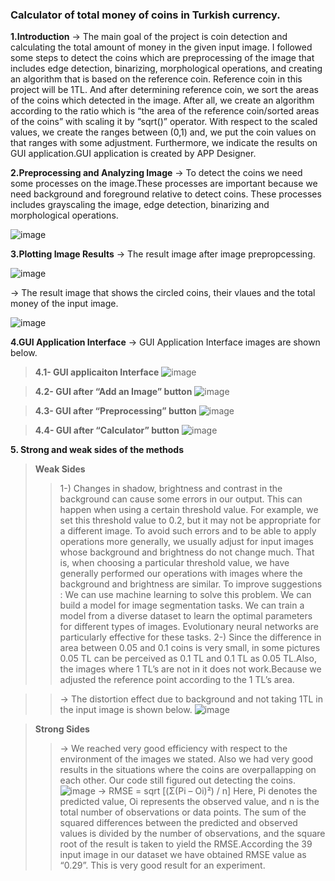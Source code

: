 ### **Calculator of total money of coins in Turkish currency.**

**1.Introduction**
-> The main goal of the project is coin detection and calculating the total amount of money 
in the given input image. I followed some steps to detect the coins which are 
preprocessing of the image that includes edge detection, binarizing, morphological operations, 
and creating an algorithm that is based on the reference coin. Reference coin in this project
will be 1TL. And after determining reference coin, we sort the areas 
of the coins which detected in the image. After all, we create an algorithm according to the 
ratio which is “the area of the reference coin/sorted areas of the coins” with scaling it by
“sqrt()” operator. With respect to the scaled values, we create the ranges between (0,1) and,
we put the coin values on that ranges with some adjustment. Furthermore, we indicate the 
results on GUI application.GUI application is created by APP Designer.

**2.Preprocessing and Analyzing Image**
-> To detect the coins we need some processes on the image.These processes are important 
because we need background and foreground relative to detect coins. These processes
includes grayscaling the image, edge detection, binarizing and morphological operations.

![image](https://github.com/IsaErayy/Calculation-Total-Money-of-Turkis-Coins-with-MATLAB/assets/162883392/aa2d684e-2d8b-401e-9fdf-e5391c8a8887)

**3.Plotting Image Results**
-> The result image after image prepropcessing.  

![image](https://github.com/IsaErayy/Calculation-Total-Money-of-Turkis-Coins-with-MATLAB/assets/162883392/34760a47-6b34-45d5-82b4-18f9668bb167)

-> The result image that shows the circled coins, their vlaues and the total money of the input image.

![image](https://github.com/IsaErayy/Calculation-Total-Money-of-Turkis-Coins-with-MATLAB/assets/162883392/70aeb4fe-12ab-4cd1-9944-d18d69e3f709)

**4.GUI Application Interface**
-> GUI Application Interface images are shown below.

> **4.1- GUI applicaiton Interface**
![image](https://github.com/IsaErayy/Calculation-Total-Money-of-Turkis-Coins-with-MATLAB/assets/162883392/8e071b41-f56c-403a-b0dd-7a37fb7247c9)

> **4.2- GUI after “Add an Image” button**
![image](https://github.com/IsaErayy/Calculation-Total-Money-of-Turkis-Coins-with-MATLAB/assets/162883392/82459587-b8ba-414e-8190-77347a1a0c3c)

> **4.3- GUI after “Preprocessing” button** 
![image](https://github.com/IsaErayy/Calculation-Total-Money-of-Turkis-Coins-with-MATLAB/assets/162883392/54d8a6d1-9b2c-4668-af77-eedf1aa8053d)

> **4.4- GUI after “Calculator” button**
![image](https://github.com/IsaErayy/Calculation-Total-Money-of-Turkis-Coins-with-MATLAB/assets/162883392/0829bc81-5958-48d3-a7fc-5bd4bc64b123)

**5. Strong and weak sides of the methods**
> **Weak Sides**
> > 1-) Changes in shadow, brightness and contrast in the background can cause some errors in our output.
This can happen when using a certain threshold value. For example, we set this threshold value to 0.2,
but it may not be appropriate for a different image.
To avoid such errors and to be able to apply operations more generally, we usually adjust for input
images whose background and brightness do not change much. That is, when choosing a particular
threshold value, we have generally performed our operations with images where the background and
brightness are similar.
To improve suggestions : We can use machine learning to solve this problem. We can build a model
for image segmentation tasks. We can train a model from a diverse dataset to learn the optimal
parameters for different types of images. Evolutionary neural networks are particularly effective for
these tasks.
> > 2-) Since the difference in area between 0.05 and 0.1 coins is very small, in some pictures 0.05 TL can
be perceived as 0.1 TL and 0.1 TL as 0.05 TL.Also, the images where 1 TL’s are not in it does not
work.Because we adjusted the reference point according to the 1 TL’s area.

> > -> The distortion effect due to background and not taking 1TL in the input image is shown below. 
![image](https://github.com/IsaErayy/Calculation-Total-Money-of-Turkis-Coins-with-MATLAB/assets/162883392/4f85474c-e417-4155-af0b-cd09bf50a185)

> **Strong Sides**
> > -> We reached very good efficiency with respect to the environment of the images we stated.
Also we had very good results in the situations where the coins are overpallapping on each
other. Our code still figured out detecting the coins.
![image](https://github.com/IsaErayy/Calculation-Total-Money-of-Turkis-Coins-with-MATLAB/assets/162883392/f7f26807-e493-43d1-8f7f-52d30c257d4c)
> > -> RMSE = sqrt [(Σ(Pi – Oi)²) / n]
Here, Pi denotes the predicted value, Oi represents the observed value, and n is the total
number of observations or data points. The sum of the squared differences between the
predicted and observed values is divided by the number of observations, and the square
root of the result is taken to yield the RMSE.According the 39 input image in our
dataset we have obtained RMSE value as “0.29”. This is very good result for an
experiment.






